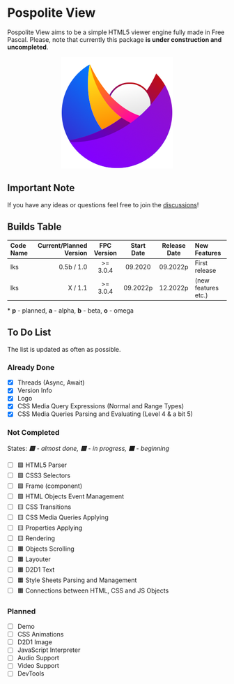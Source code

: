# Pospolite View
Pospolite View aims to be a simple HTML5 viewer engine fully made in Free Pascal. Please, note that currently this package **is under construction and uncompleted**.

<p align="center">
  <img src="img/logo_pospolite.png" title="Pospolite View Logo">
</p>

## Important Note

If you have any ideas or questions feel free to join the [discussions](https://github.com/Matek0611/PospoliteView/discussions)!

## Builds Table

 Code Name | Current/Planned Version | FPC Version | Start Date | Release Date | New Features
:--------- | -----------------------:|:-----------:|:----------:|:------------:|:------------
Iks | 0.5b / 1.0 | >= 3.0.4 | 09.2020 | 09.2022p | First release
Iks | X / 1.1 | >= 3.0.4 | 09.2022p | 12.2022p | (new features etc.)

\* **p** - planned, **a** - alpha, **b** - beta, **o** - omega

## To Do List

The list is updated as often as possible.

### Already Done

- [x] Threads (Async, Await)
- [x] Version Info
- [x] Logo
- [x] CSS Media Query Expressions (Normal and Range Types) 
- [x] CSS Media Queries Parsing and Evaluating (Level 4 & a bit 5)

### Not Completed

States: ***🟩** - almost done, **🟨** - in progress, **🟧** - beginning*

- [ ] 🟩 HTML5 Parser 
- [ ] 🟩 CSS3 Selectors
- [ ] 🟩 Frame (component)
- [ ] 🟩 HTML Objects Event Management
- [ ] 🟨 CSS Transitions
- [ ] 🟨 CSS Media Queries Applying
- [ ] 🟨 Properties Applying
- [ ] 🟨 Rendering 
- [ ] 🟧 Objects Scrolling
- [ ] 🟧 Layouter
- [ ] 🟧 D2D1 Text
- [ ] 🟧 Style Sheets Parsing and Management
- [ ] 🟧 Connections between HTML, CSS and JS Objects

### Planned

- [ ] Demo
- [ ] CSS Animations
- [ ] D2D1 Image 
- [ ] JavaScript Interpreter
- [ ] Audio Support
- [ ] Video Support
- [ ] DevTools
